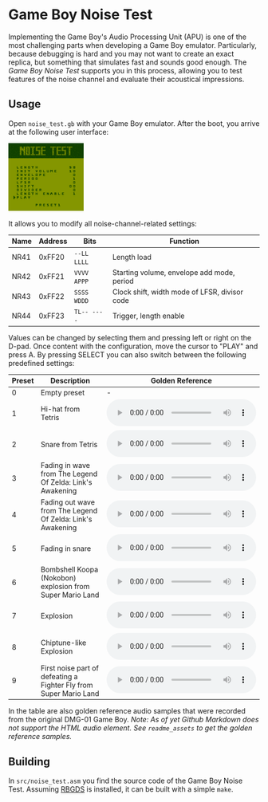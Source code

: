 # Game Boy Noise Test

Implementing the Game Boy's Audio Processing Unit (APU) is one of the most challenging parts when developing a Game Boy emulator.
Particularly, because debugging is hard and you may not want to create an exact replica, but something that simulates fast and sounds good enough.
The _Game Boy Noise Test_ supports you in this process, allowing you to test features of the noise channel and evaluate their acoustical impressions.

## Usage

Open `noise_test.gb` with your Game Boy emulator.
After the boot, you arrive at the following user interface:

<img id="screenshot" src="readme_assets/screenshot.png"
alt="Screenshot of Game Boy Noise test"
width="30%">

It allows you to modify all noise-channel-related settings:

| Name   | Address | Bits        | Function                                             |
|--------|---------|-------------|------------------------------------------------------|
| NR41   | 0xFF20  | `--LL LLLL` | Length load                                          |
| NR42   | 0xFF21  | `VVVV APPP` | Starting volume, envelope add mode, period           |
| NR43   | 0xFF22  | `SSSS WDDD` | Clock shift, width mode of LFSR, divisor code        |
| NR44   | 0xFF23  | `TL-- ----` | Trigger, length enable                               |

Values can be changed by selecting them and pressing left or right on the D-pad.
Once content with the configuration, move the cursor to "PLAY" and press A.
By pressing SELECT you can also switch between the following predefined settings:

| Preset | Description                                                       | Golden Reference                                           |
|--------|-------------------------------------------------------------------|------------------------------------------------------------|
| 0      | Empty preset                                                      | -                                                          |
| 1      | Hi-hat from Tetris                                                | <audio controls src="readme_assets/preset1.flac"></audio>  |
| 2      | Snare from Tetris                                                 | <audio controls src="readme_assets/preset2.flac"></audio>  |
| 3      | Fading in wave from The Legend Of Zelda: Link's Awakening         | <audio controls src="readme_assets/preset3.flac"></audio>  |
| 4      | Fading out wave from The Legend Of Zelda: Link's Awakening        | <audio controls src="readme_assets/preset4.flac"></audio>  |
| 5      | Fading in snare                                                   | <audio controls src="readme_assets/preset5.flac"></audio>  |
| 6      | Bombshell Koopa (Nokobon) explosion from Super Mario Land         | <audio controls src="readme_assets/preset6.flac"></audio>  |
| 7      | Explosion                                                         | <audio controls src="readme_assets/preset7.flac"></audio>  |
| 8      | Chiptune-like Explosion                                           | <audio controls src="readme_assets/preset8.flac"></audio>  |
| 9      | First noise part of defeating a Fighter Fly from Super Mario Land | <audio controls src="readme_assets/preset9.flac"></audio>  |

In the table are also golden reference audio samples that were recorded from the original DMG-01 Game Boy.
_Note: As of yet Github Markdown does not support the HTML audio element. See `readme_assets` to get the golden reference samples._

## Building

In `src/noise_test.asm` you find the source code of the Game Boy Noise Test.
Assuming [RBGDS](https://github.com/gbdev/rgbds) is installed, it can be built with a simple `make`.
